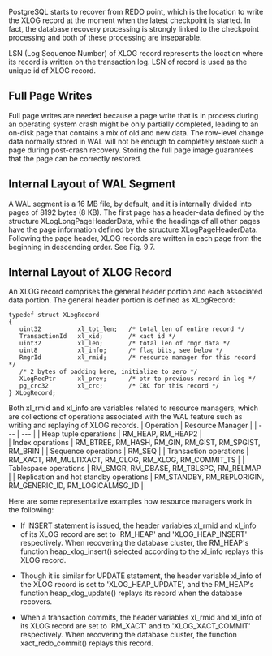 PostgreSQL starts to recover from REDO point, which is the location to write the XLOG record at the moment when the latest checkpoint is started. In fact, the database recovery processing is strongly linked to the checkpoint processing and both of these processing are inseparable.

LSN (Log Sequence Number) of XLOG record represents the location where its record is written on the transaction log. LSN of record is used as the unique id of XLOG record.

## Full Page Writes

Full page writes are needed because a page write that is in process during an operating system crash might be only partially completed, leading to an on-disk page that contains a mix of old and new data. The row-level change data normally stored in WAL will not be enough to completely restore such a page during post-crash recovery. Storing the full page image guarantees that the page can be correctly restored.

## Internal Layout of WAL Segment

A WAL segment is a 16 MB file, by default, and it is internally divided into pages of 8192 bytes (8 KB). The first page has a header-data defined by the structure XLogLongPageHeaderData, while the headings of all other pages have the page information defined by the structure XLogPageHeaderData. Following the page header, XLOG records are written in each page from the beginning in descending order. See Fig. 9.7.

## Internal Layout of XLOG Record

An XLOG record comprises the general header portion and each associated data portion. The general header portion is defined as XLogRecord:
```
typedef struct XLogRecord
{
   uint32          xl_tot_len;   /* total len of entire record */
   TransactionId   xl_xid;       /* xact id */
   uint32          xl_len;       /* total len of rmgr data */
   uint8           xl_info;      /* flag bits, see below */
   RmgrId          xl_rmid;      /* resource manager for this record */
   /* 2 bytes of padding here, initialize to zero */
   XLogRecPtr      xl_prev;      /* ptr to previous record in log */
   pg_crc32        xl_crc;       /* CRC for this record */
} XLogRecord;
```

Both xl_rmid and xl_info are variables related to resource managers, which are collections of operations associated with the WAL feature such as writing and replaying of XLOG records.
| Operation | Resource Manager |
| --- | --- |
| Heap tuple operations | RM_HEAP, RM_HEAP2 |	
| Index operations	| RM_BTREE, RM_HASH, RM_GIN, RM_GIST, RM_SPGIST, RM_BRIN |
| Sequence operations	| RM_SEQ |
| Transaction operations	| RM_XACT, RM_MULTIXACT, RM_CLOG, RM_XLOG, RM_COMMIT_TS |
| Tablespace operations	| RM_SMGR, RM_DBASE, RM_TBLSPC, RM_RELMAP |
| Replication and hot standby operations	| RM_STANDBY, RM_REPLORIGIN, RM_GENERIC_ID, RM_LOGICALMSG_ID |

Here are some representative examples how resource managers work in the following:

- If INSERT statement is issued, the header variables xl_rmid and xl_info of its XLOG record are set to 'RM_HEAP' and 'XLOG_HEAP_INSERT' respectively. When recovering the database cluster, the RM_HEAP's function heap_xlog_insert() selected according to the xl_info replays this XLOG record.

- Though it is similar for UPDATE statement, the header variable xl_info of the XLOG record is set to 'XLOG_HEAP_UPDATE', and the RM_HEAP's function heap_xlog_update() replays its record when the database recovers.

- When a transaction commits, the header variables xl_rmid and xl_info of its XLOG record are set to 'RM_XACT' and to 'XLOG_XACT_COMMIT' respectively. When recovering the database cluster, the function xact_redo_commit() replays this record.
